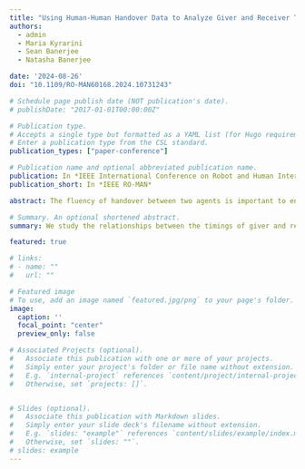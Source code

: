 ```yaml
---
title: "Using Human-Human Handover Data to Analyze Giver and Receiver Timing Relationships During the Pre-Handover Phase"
authors:
  - admin
  - Maria Kyrarini
  - Sean Banerjee
  - Natasha Banerjee

date: '2024-08-26'
doi: "10.1109/RO-MAN60168.2024.10731243"

# Schedule page publish date (NOT publication's date).
# publishDate: "2017-01-01T00:00:00Z"

# Publication type.
# Accepts a single type but formatted as a YAML list (for Hugo requirements).
# Enter a publication type from the CSL standard.
publication_types: ["paper-conference"]

# Publication name and optional abbreviated publication name.
publication: In *IEEE International Conference on Robot and Human Interactive Communication*
publication_short: In *IEEE RO-MAN*

abstract: The fluency of handover between two agents is important to ensure safety and success of handover. In this work, we study the relationships between the timings of giver and receiver motions in human-human handover interactions, in order to inform human-robot handover. We use giver and receiver hand trajectories  from the Human-Object-Human (HOH) handover dataset to study movement during the pre-handover phase, prior to the point of transfer. We find that human receivers adopt a largely proactive behavior, and plan and start motion early in the pre-handover phase. We also find that human receivers spend much of their motion moving in coordination with the giver, rather than after the giver has reached the transfer point. Further, we find that human receivers may predict future movement of the giver from early giver motion, and adjust their start times accordingly to ensure coordinated grasp at transfer. Our findings suggest that robot receivers should adopt a predictive giver-aware approach to plan motion early, and robot givers should recognize that human receivers may expect giver behavior to be human-like and predictable.

# Summary. An optional shortened abstract.
summary: We study the relationships between the timings of giver and receiver motions in human-human handover interactions, in order to inform human-robot handover.

featured: true

# links:
# - name: ""
#   url: ""

# Featured image
# To use, add an image named `featured.jpg/png` to your page's folder. 
image:
  caption: ''
  focal_point: "center"
  preview_only: false

# Associated Projects (optional).
#   Associate this publication with one or more of your projects.
#   Simply enter your project's folder or file name without extension.
#   E.g. `internal-project` references `content/project/internal-project/index.md`.
#   Otherwise, set `projects: []`.


# Slides (optional).
#   Associate this publication with Markdown slides.
#   Simply enter your slide deck's filename without extension.
#   E.g. `slides: "example"` references `content/slides/example/index.md`.
#   Otherwise, set `slides: ""`.
# slides: example
---
```

